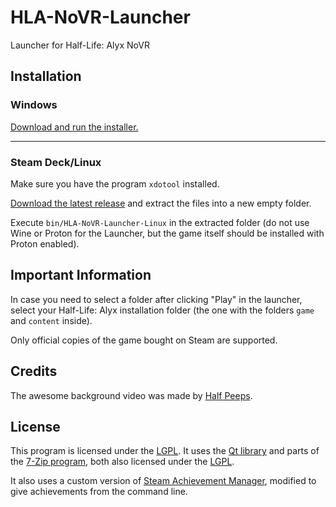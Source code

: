 # HLA-NoVR-Launcher
Launcher for Half-Life: Alyx NoVR

## Installation

### Windows
[Download and run the installer.](https://github.com/bfeber/HLA-NoVR-Launcher/releases/latest/download/HLA-NoVR-Launcher-Installer.exe)

---

### Steam Deck/Linux

Make sure you have the program `xdotool` installed.

[Download the latest release](https://github.com/gb2dev/HLA-NoVR-Launcher/releases/download/2.3/HLA-NoVR-Launcher-Linux.zip) and extract the files into a new empty folder.

Execute `bin/HLA-NoVR-Launcher-Linux` in the extracted folder (do not use Wine or Proton for the Launcher, but the game itself should be installed with Proton enabled).

## Important Information

In case you need to select a folder after clicking "Play" in the launcher, select your Half-Life: Alyx installation folder (the one with the folders `game` and `content` inside).

Only official copies of the game bought on Steam are supported.

## Credits
The awesome background video was made by [Half Peeps](https://www.youtube.com/@HALFPEEPS).

## License
This program is licensed under the [LGPL](LICENSE.txt). It uses the [Qt library](https://github.com/bfeber/qt5) and parts of the [7-Zip program](www.7-zip.org), both also licensed under the [LGPL](LICENSE.txt).

It also uses a custom version of [Steam Achievement Manager](https://github.com/gibbed/SteamAchievementManager), modified to give achievements from the command line.
